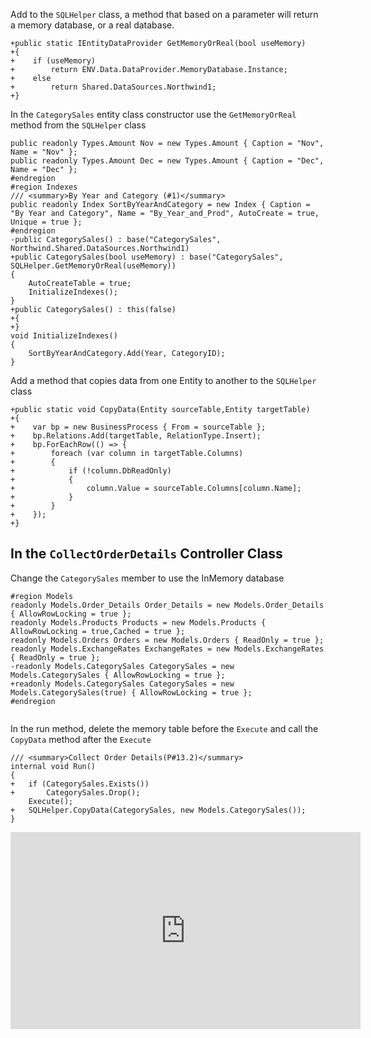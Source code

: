﻿Add to the `SQLHelper` class, a method that based on a parameter will return a memory database, or a real database.
```csdiff
+public static IEntityDataProvider GetMemoryOrReal(bool useMemory)
+{
+    if (useMemory)
+        return ENV.Data.DataProvider.MemoryDatabase.Instance;
+    else
+        return Shared.DataSources.Northwind1;
+}
```

In the `CategorySales` entity class constructor use the `GetMemoryOrReal` method from the `SQLHelper` class
```csdiff
public readonly Types.Amount Nov = new Types.Amount { Caption = "Nov", Name = "Nov" };
public readonly Types.Amount Dec = new Types.Amount { Caption = "Dec", Name = "Dec" };
#endregion
#region Indexes
/// <summary>By Year and Category (#1)</summary>
public readonly Index SortByYearAndCategory = new Index { Caption = "By Year and Category", Name = "By_Year_and_Prod", AutoCreate = true, Unique = true };
#endregion
-public CategorySales() : base("CategorySales", Northwind.Shared.DataSources.Northwind1)
+public CategorySales(bool useMemory) : base("CategorySales", SQLHelper.GetMemoryOrReal(useMemory))
{
    AutoCreateTable = true;
    InitializeIndexes();
}
+public CategorySales() : this(false)
+{
+}
void InitializeIndexes()
{
    SortByYearAndCategory.Add(Year, CategoryID);
}
```

Add a method that copies data from one Entity to another to the `SQLHelper` class
```csdiff
+public static void CopyData(Entity sourceTable,Entity targetTable)
+{
+    var bp = new BusinessProcess { From = sourceTable };
+    bp.Relations.Add(targetTable, RelationType.Insert);
+    bp.ForEachRow(() => {
+        foreach (var column in targetTable.Columns)
+        {
+            if (!column.DbReadOnly)
+            {
+                column.Value = sourceTable.Columns[column.Name];
+            }
+        }
+    });
+}
```


## In the `CollectOrderDetails` Controller Class
Change the `CategorySales` member to use the InMemory database
```csdiff
#region Models
readonly Models.Order_Details Order_Details = new Models.Order_Details { AllowRowLocking = true };
readonly Models.Products Products = new Models.Products { AllowRowLocking = true,Cached = true };
readonly Models.Orders Orders = new Models.Orders { ReadOnly = true };
readonly Models.ExchangeRates ExchangeRates = new Models.ExchangeRates { ReadOnly = true };
-readonly Models.CategorySales CategorySales = new Models.CategorySales { AllowRowLocking = true };
+readonly Models.CategorySales CategorySales = new Models.CategorySales(true) { AllowRowLocking = true };
#endregion
            
```

In the run method, delete the memory table before the `Execute` and call the `CopyData` method after the `Execute`

```csdiff
/// <summary>Collect Order Details(P#13.2)</summary>
internal void Run()
{
+   if (CategorySales.Exists())
+       CategorySales.Drop();
    Execute();
+   SQLHelper.CopyData(CategorySales, new Models.CategorySales());
}
```


<iframe width="560" height="315" src="https://www.youtube.com/embed/SHGamJfJhXY?list=PL1DEQjXG2xnJNtUHwUvmwYKay85F3WYMg" frameborder="0" allowfullscreen></iframe>
